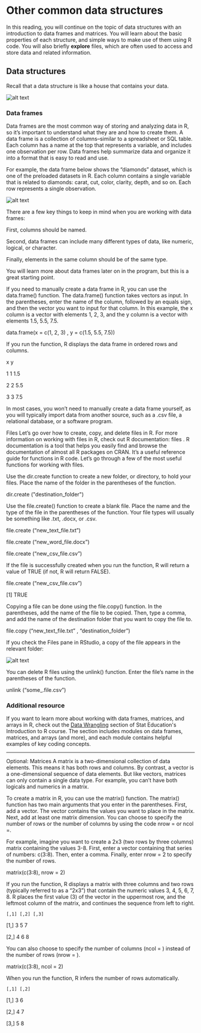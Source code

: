 # Other common data structures    


In this reading, you will continue on the topic of data structures with an introduction to data frames and matrices. You will learn about the basic properties of each structure, and 
simple ways to make use of them using R code. You will also briefly **explore** files, which are often used to access and store data and related information.

## Data structures    


Recall that a data structure is like a house that contains your data.    


![alt text](https://d3c33hcgiwev3.cloudfront.net/imageAssetProxy.v1/_uX1M1dtQXSl9TNXbcF0CA_a4a13bf6703c4721a0cb8e818763fbea_Screen-Shot-2021-02-16-at-9.37.11-AM.png?expiry=1686960000000&hmac=otOpThxMNrk0H7CgPMHaU1XvdVESxzgWDU06lkP8f0Y)    

### Data frames    


Data frames are the most common way of storing and analyzing data in R, so it’s important to understand what they are and how to create them. A data frame is a collection of 
columns–similar to a spreadsheet or SQL table. Each column has a name at the top that represents a variable, and includes one observation per row. Data frames help summarize data 
and organize it into a format that is easy to read and use. 

For example, the data frame below shows the “diamonds” dataset, which is one of the preloaded datasets in R. Each column contains a single variable that is related to diamonds: 
carat, cut, color, clarity, depth, and so on. Each row represents a single observation.    

![alt text](https://d3c33hcgiwev3.cloudfront.net/imageAssetProxy.v1/zM_4uyarShCP-Lsmq5oQGA_3d374e9a128a4086a9945e00bd21ed4d_Screenshot-2020-11-02-at-9.43.48-AM.png?expiry=1686960000000&hmac=YmfAl7TruCZA_MKTKhGrUcobjGHRbiPOrBqNWtEYxkk)    


There are a few key things to keep in mind when you are working with data frames: 

First, columns should be named. 

Second, data frames can include many different types of data, like numeric, logical, or character.

Finally, elements in the same column should be of the same type.

You will learn more about data frames later on in the program, but this is a great starting point. 

If you need to manually create a data frame in R, you can use the data.frame() function. The data.frame() function takes vectors as input. In the parentheses, enter the name of the column, followed by an equals sign, and then the vector you want to input for that column. In this example, the x column is a vector with elements 1, 2, 3, and the y column is a vector with elements 1.5, 5.5, 7.5. 

data.frame(x = c(1, 2, 3) , y = c(1.5, 5.5, 7.5))

If you run the function, R displays the data frame in ordered rows and columns. 

   x y

1  1 1.5

2  2 5.5

3  3 7.5

In most cases, you won’t need to manually create a data frame yourself, as you will typically import data from another source, such as a .csv file, a relational database, or a software program.

Files
Let’s go over how to create, copy, and delete files in R. For more information on working with files in R, check out 
R documentation: files
. R documentation is a tool that helps you easily find and browse the documentation of almost all R packages on CRAN. It’s a useful reference guide for functions in R code. Let’s go through a few of the most useful functions for working with files. 

Use the dir.create function to create a new folder, or directory, to hold your files. Place the name of the folder in the parentheses of the function. 

dir.create ("destination_folder")

Use the file.create() function to create a blank file. Place the name and the type of the file in the parentheses of the function. Your file types will usually be something like .txt, .docx, or .csv.  

file.create (“new_text_file.txt”) 

file.create (“new_word_file.docx”) 

file.create (“new_csv_file.csv”) 

If the file is successfully created when you run the function, R will return a value of TRUE (if not, R will return FALSE). 

file.create (“new_csv_file.csv”)

[1] TRUE 

Copying a file can be done using the file.copy() function. In the parentheses, add the name of the file to be copied. Then, type a comma, and add the name of the destination folder that you want to copy the file to. 

file.copy (“new_text_file.txt” , “destination_folder”)

If you check the Files pane in RStudio, a copy of the file appears in the relevant folder:    

![alt text](https://d3c33hcgiwev3.cloudfront.net/imageAssetProxy.v1/6AVUXMXZT56FVFzF2V-eLw_bd3aab8ba09942b6bf45a8ddb8b8e991_unnamed-6-.png?expiry=1686960000000&hmac=oyR5y0RBJ9ceFZt05nb564MWilDq0dEvawFlWyyf2hY)




You can delete R files using the unlink() function. Enter the file’s name in the parentheses of the function.

unlink (“some_.file.csv”)

### Additional resource    


If you want to learn more about working with data frames, matrices, and arrays in R, check out the [Data Wrangling](http://statseducation.com/Introduction-to-R/modules/getting%20data/data-wrangling/)
 section of Stat Education's Introduction to R course. The section includes modules on data frames, matrices, and arrays (and more), and each module contains helpful examples of 
 key coding concepts. 

*******************************************************************************************************************************

Optional: Matrices 
A matrix is a two-dimensional collection of data elements. This means it has both rows and columns. By contrast, a vector is a one-dimensional sequence of data elements. But like vectors, matrices can only contain a single data type. For example, you can’t have both logicals and numerics in a matrix. 

To create a matrix in R, you can use the matrix() function. The matrix() function has two main arguments that you enter in the parentheses. First, add a vector. The vector contains the values you want to place in the matrix. Next, add at least one matrix dimension. You can choose to specify the number of rows or the number of columns by using the code nrow = or ncol =. 

For example, imagine you want to create a 2x3 (two rows by three columns) matrix containing the values 3-8. First, enter a vector containing that series of numbers: c(3:8). Then, enter a comma. Finally, enter nrow = 2 to specify the number of rows. 

matrix(c(3:8), nrow = 2)

If you run the function, R displays a matrix with three columns and two rows (typically referred to as a “2x3”) that contain the numeric values 3, 4, 5, 6, 7, 8. R places the first value (3) of the vector in the uppermost row, and the leftmost column of the matrix, and continues the sequence from left to right. 

    [,1] [,2] [,3]

[1,]    3    5    7

[2,]    4    6    8

You can also choose to specify the number of columns (ncol = ) instead of the number of rows (nrow = ). 

matrix(c(3:8), ncol = 2)

When you run the function, R infers the number of rows automatically.

    [,1] [,2] 

[1,]    3    6    

[2,]    4    7    

[3,]    5    8   



